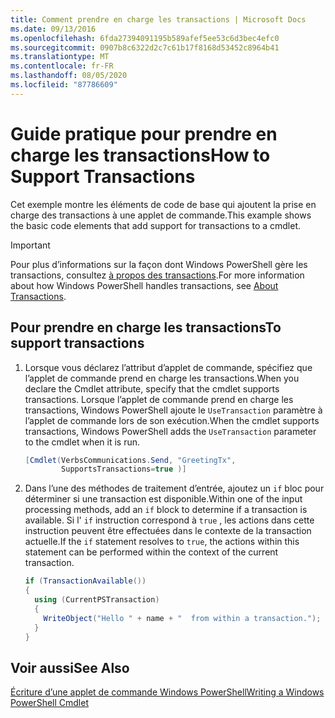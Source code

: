 ```yaml
---
title: Comment prendre en charge les transactions | Microsoft Docs
ms.date: 09/13/2016
ms.openlocfilehash: 6fda27394091195b589afef5ee53c6d3bec4efc0
ms.sourcegitcommit: 0907b8c6322d2c7c61b17f8168d53452c8964b41
ms.translationtype: MT
ms.contentlocale: fr-FR
ms.lasthandoff: 08/05/2020
ms.locfileid: "87786609"
---
```

# <a name="how-to-support-transactions"></a><span data-ttu-id="8e51f-102">Guide pratique pour prendre en charge les transactions</span><span class="sxs-lookup"><span data-stu-id="8e51f-102">How to Support Transactions</span></span>

<span data-ttu-id="8e51f-103">Cet exemple montre les éléments de code de base qui ajoutent la prise en charge des transactions à une applet de commande.</span><span class="sxs-lookup"><span data-stu-id="8e51f-103">This example shows the basic code elements that add support for transactions to a cmdlet.</span></span>

> [!IMPORTANT]
> <span data-ttu-id="8e51f-104">Pour plus d’informations sur la façon dont Windows PowerShell gère les transactions, consultez [à propos des transactions][about_Transactions].</span><span class="sxs-lookup"><span data-stu-id="8e51f-104">For more information about how Windows PowerShell handles transactions, see [About Transactions][about_Transactions].</span></span>

## <a name="to-support-transactions"></a><span data-ttu-id="8e51f-105">Pour prendre en charge les transactions</span><span class="sxs-lookup"><span data-stu-id="8e51f-105">To support transactions</span></span>

1. <span data-ttu-id="8e51f-106">Lorsque vous déclarez l’attribut d’applet de commande, spécifiez que l’applet de commande prend en charge les transactions.</span><span class="sxs-lookup"><span data-stu-id="8e51f-106">When you declare the Cmdlet attribute, specify that the cmdlet supports transactions.</span></span>
   <span data-ttu-id="8e51f-107">Lorsque l’applet de commande prend en charge les transactions, Windows PowerShell ajoute le `UseTransaction` paramètre à l’applet de commande lors de son exécution.</span><span class="sxs-lookup"><span data-stu-id="8e51f-107">When the cmdlet supports transactions, Windows PowerShell adds the `UseTransaction` parameter to the cmdlet when it is run.</span></span>

    ```csharp
    [Cmdlet(VerbsCommunications.Send, "GreetingTx",
            SupportsTransactions=true )]
    ```

2. <span data-ttu-id="8e51f-108">Dans l’une des méthodes de traitement d’entrée, ajoutez un `if` bloc pour déterminer si une transaction est disponible.</span><span class="sxs-lookup"><span data-stu-id="8e51f-108">Within one of the input processing methods, add an `if` block to determine if a transaction is available.</span></span>
   <span data-ttu-id="8e51f-109">Si l' `if` instruction correspond à `true` , les actions dans cette instruction peuvent être effectuées dans le contexte de la transaction actuelle.</span><span class="sxs-lookup"><span data-stu-id="8e51f-109">If the `if` statement resolves to `true`, the actions within this statement can be performed within the context of the current transaction.</span></span>

    ```csharp
    if (TransactionAvailable())
    {
      using (CurrentPSTransaction)
      {
        WriteObject("Hello " + name + "  from within a transaction.");
      }
    }
    ```

## <a name="see-also"></a><span data-ttu-id="8e51f-110">Voir aussi</span><span class="sxs-lookup"><span data-stu-id="8e51f-110">See Also</span></span>

[<span data-ttu-id="8e51f-111">Écriture d’une applet de commande Windows PowerShell</span><span class="sxs-lookup"><span data-stu-id="8e51f-111">Writing a Windows PowerShell Cmdlet</span></span>](./writing-a-windows-powershell-cmdlet.md)

<!-- External URLs -->

[about_Transactions]: /powershell/module/Microsoft.PowerShell.Core/About/about_Transactions
